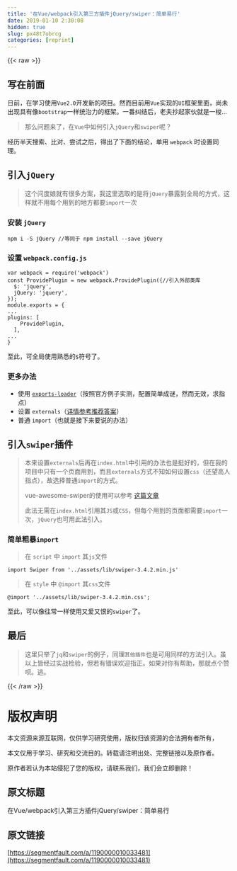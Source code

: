 ```yaml
---
title: '在Vue/webpack引入第三方插件jQuery/swiper：简单易行' 
date: 2019-01-10 2:30:08
hidden: true
slug: px48t7obrcg
categories: [reprint]
---
```


{{< raw >}}

                    
<h2 id="articleHeader0">写在前面</h2>
<p>日前，在学习使用<code>Vue2.0</code>开发新的项目。然而目前用<code>Vue</code>实现的<code>UI</code>框架里面，尚未出现具有像<code>bootstrap</code>一样统治力的框架。一番纠结后，老夫抄起家伙就是一梭...</p>
<blockquote>那么问题来了，在<code>Vue</code>中如何引入<code>jQuery</code>和<code>swiper</code>呢？</blockquote>
<p>经历半天搜索、比对、尝试之后，得出了下面的结论，单用 <code>webpack</code> 时设置同理。</p>
<h2 id="articleHeader1">引入<code>jQuery</code>
</h2>
<blockquote>这个问度娘就有很多方案，我这里选取的是将<code>jQuery</code>暴露到全局的方式，这样就不用每个用到的地方都要<code>import</code>一次</blockquote>
<h3 id="articleHeader2">安装 <code>jQuery</code>
</h3>
<div class="widget-codetool" style="display:none;">
      <div class="widget-codetool--inner">
      <span class="selectCode code-tool" data-toggle="tooltip" data-placement="top" title="" data-original-title="全选"></span>
      <span type="button" class="copyCode code-tool" data-toggle="tooltip" data-placement="top" data-clipboard-text="npm i -S jQuery //等同于 npm install --save jQuery" title="" data-original-title="复制"></span>
      <span type="button" class="saveToNote code-tool" data-toggle="tooltip" data-placement="top" title="" data-original-title="放进笔记"></span>
      </div>
      </div><pre class="hljs stylus"><code style="word-break: break-word; white-space: initial;">npm <span class="hljs-selector-tag">i</span> -S jQuery <span class="hljs-comment">//等同于 npm install --save jQuery</span></code></pre>
<h3 id="articleHeader3">设置 <code>webpack.config.js</code>
</h3>
<div class="widget-codetool" style="display:none;">
      <div class="widget-codetool--inner">
      <span class="selectCode code-tool" data-toggle="tooltip" data-placement="top" title="" data-original-title="全选"></span>
      <span type="button" class="copyCode code-tool" data-toggle="tooltip" data-placement="top" data-clipboard-text="var webpack = require('webpack')
const ProvidePlugin = new webpack.ProvidePlugin({//引入外部类库
  $: 'jquery',
  jQuery: 'jquery',
});
module.exports = {
...
plugins: [
    ProvidePlugin,
  ],
...
}" title="" data-original-title="复制"></span>
      <span type="button" class="saveToNote code-tool" data-toggle="tooltip" data-placement="top" title="" data-original-title="放进笔记"></span>
      </div>
      </div><pre class="hljs javascript"><code><span class="hljs-keyword">var</span> webpack = <span class="hljs-built_in">require</span>(<span class="hljs-string">'webpack'</span>)
<span class="hljs-keyword">const</span> ProvidePlugin = <span class="hljs-keyword">new</span> webpack.ProvidePlugin({<span class="hljs-comment">//引入外部类库</span>
  $: <span class="hljs-string">'jquery'</span>,
  <span class="hljs-attr">jQuery</span>: <span class="hljs-string">'jquery'</span>,
});
<span class="hljs-built_in">module</span>.exports = {
...
plugins: [
    ProvidePlugin,
  ],
...
}</code></pre>
<p>至此，可全局使用熟悉的<code>$</code>符号了。</p>
<h3 id="articleHeader4">更多办法</h3>
<ul>
<li>使用 <a href="https://github.com/webpack/exports-loader" rel="nofollow noreferrer" target="_blank"><code>exports-loader</code></a>（按照官方例子实测，配置简单成谜，然而无效，求指点）</li>
<li>设置 <code>externals</code>（<a href="https://segmentfault.com/q/1010000005169531/a-1020000005170343">详情参考推荐答案</a>）</li>
<li>普通 <code>import</code>（也就是接下来要说的办法）</li>
</ul>
<h2 id="articleHeader5">引入<code>swiper</code>插件</h2>
<blockquote>本来设置<code>externals</code>后再在<code>index.html</code>中引用的办法也是挺好的，但在我的项目中只有一个页面用到，而且<code>externals</code>方式不知如何设置<code>css</code>（还望高人指点），故选择普通<code>import</code>的方式。<p>vue-awesome-swiper的使用可以参考 <a href="https://segmentfault.com/a/1190000010142118" target="_blank">这篇文章</a></p>
<p>此法无需在<code>index.html</code>引用其<code>JS</code>或<code>CSS</code>，但每个用到的页面都需要<code>import</code>一次，<code>jQuery</code>也可用此法引入。</p>
</blockquote>
<h3 id="articleHeader6">简单粗暴<code>import</code>
</h3>
<blockquote>在 <code>script</code> 中 <code>import</code> 其<code>js</code>文件</blockquote>
<div class="widget-codetool" style="display:none;">
      <div class="widget-codetool--inner">
      <span class="selectCode code-tool" data-toggle="tooltip" data-placement="top" title="" data-original-title="全选"></span>
      <span type="button" class="copyCode code-tool" data-toggle="tooltip" data-placement="top" data-clipboard-text="import Swiper from '../assets/lib/swiper-3.4.2.min.js'" title="" data-original-title="复制"></span>
      <span type="button" class="saveToNote code-tool" data-toggle="tooltip" data-placement="top" title="" data-original-title="放进笔记"></span>
      </div>
      </div><pre class="hljs clean"><code style="word-break: break-word; white-space: initial;"><span class="hljs-keyword">import</span> Swiper <span class="hljs-keyword">from</span> <span class="hljs-string">'../assets/lib/swiper-3.4.2.min.js'</span></code></pre>
<blockquote>在 <code>style</code> 中 <code>@import</code> 其<code>css</code>文件</blockquote>
<div class="widget-codetool" style="display:none;">
      <div class="widget-codetool--inner">
      <span class="selectCode code-tool" data-toggle="tooltip" data-placement="top" title="" data-original-title="全选"></span>
      <span type="button" class="copyCode code-tool" data-toggle="tooltip" data-placement="top" data-clipboard-text="@import '../assets/lib/swiper-3.4.2.min.css';" title="" data-original-title="复制"></span>
      <span type="button" class="saveToNote code-tool" data-toggle="tooltip" data-placement="top" title="" data-original-title="放进笔记"></span>
      </div>
      </div><pre class="hljs css"><code style="word-break: break-word; white-space: initial;">@<span class="hljs-keyword">import</span> <span class="hljs-string">'../assets/lib/swiper-3.4.2.min.css'</span>;</code></pre>
<p>至此，可以像往常一样使用又爱又恨的<code>swiper</code>了。</p>
<h2 id="articleHeader7">最后</h2>
<blockquote>这里只举了<code>jq</code>和<code>swiper</code>的例子，同理<code>其他插件</code>也是可用同样的方法引入。虽以上皆经过实战检验，但若有错误欢迎指正。如果对你有帮助，那就点个赞呗。逃。</blockquote>

                
{{< /raw >}}

# 版权声明
本文资源来源互联网，仅供学习研究使用，版权归该资源的合法拥有者所有，

本文仅用于学习、研究和交流目的。转载请注明出处、完整链接以及原作者。

原作者若认为本站侵犯了您的版权，请联系我们，我们会立即删除！

## 原文标题
在Vue/webpack引入第三方插件jQuery/swiper：简单易行

## 原文链接
[https://segmentfault.com/a/1190000010033481](https://segmentfault.com/a/1190000010033481)

